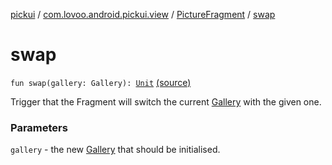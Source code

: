 [pickui](../../index.md) / [com.lovoo.android.pickui.view](../index.md) / [PictureFragment](index.md) / [swap](./swap.md)

# swap

`fun swap(gallery: Gallery): `[`Unit`](https://kotlinlang.org/api/latest/jvm/stdlib/kotlin/-unit/index.html) [(source)](https://github.com/lovoo/android-pickpic/blob/master/pickui/pickui/src/main/kotlin/com/lovoo/android/pickui/view/PictureFragment.kt#L139)

Trigger that the Fragment will switch the current [Gallery](#) with the given one.

### Parameters

`gallery` - the new [Gallery](#) that should be initialised.
